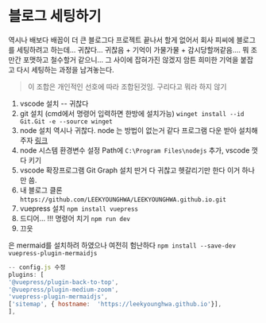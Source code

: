 # 블로그 세팅하기

역시나 배보다 배꼽이 더 큰 블로그다
프로젝트 끝나서 할게 없어서 회사 피씨에 블로그를 세팅하려고 하는데...
귀찮다... 귀찮음 + 기억이 가물가물 + 감시당할꺼같음.... 
뭐 조만간 포맷하고 철수할거 같으니... 그 사이에 잡혀가진 않겠지
암튼 희미한 기억을 붙잡고 다시 세팅하는 과정을 남겨놓는다.

> 이 조합은 개인적인 선호에 따라 조합된것임. 구리다고 뭐라 하지 않기

1. vscode 설치 -- 귀찮다
2. git 설치 (cmd에서 명령어 입력하면 한방에 설치가능)
	`winget install --id Git.Git -e --source winget`
3. node 설치 
	역시나 귀찮다. node 는 방법이 없는거 같다 프로그램 다운 받아 설치해주자
	[링크](https://nodejs.org/en/download/)
4. node 시스템 환경변수 설정 Path에 `C:\Program Files\nodejs` 추가, vscode 껏다 키기
5. vscode 확장프로그램 Git Graph 설치
	딴거 다 귀찮고 헷갈리기만 한다 이거 하나만 씀.
6. 내 블로그 클론 `https://github.com/LEEKYOUNGHWA/LEEKYOUNGHWA.github.io.git`
7. vuepress 설치 `npm install vuepress`
8. 드디어... !!! 명령어 치기 `npm run dev`
9. 끄읏



은 mermaid를 설치하려 하였으나
여전히 험난하다 
`npm install --save-dev vuepress-plugin-mermaidjs`
 ```javascript 
 -- config.js 수정
 plugins: [
'@vuepress/plugin-back-to-top',
'@vuepress/plugin-medium-zoom',
'vuepress-plugin-mermaidjs',
['sitemap', { hostname:  'https://leekyounghwa.github.io'}],
],
```


<!--stackedit_data:
eyJoaXN0b3J5IjpbMTA4Mjk5OTIzMiwtNzk3NTU3ODQ2LC0xNz
czOTc2Mjk4LDU1MzQzNzczMiwyNjMxMzY5MDBdfQ==
-->